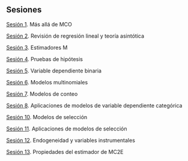 ## Sesiones
[Sesión 1](https://rojasirvin.github.io/ECNII2020/sesiones/s1/sesion1.html#1). Más allá de MCO


[Sesión 2](https://rojasirvin.github.io/ECNII2020/sesiones/s2/sesion2.html#1). Revisión de regresión lineal y teoría asintótica

[Sesión 3](https://rojasirvin.github.io/ECNII2020/sesiones/s3/sesion3.html#1). Estimadores M

[Sesión 4](https://rojasirvin.github.io/ECNII2020/sesiones/s4/sesion4.html#1). Pruebas de hipótesis

[Sesión 5](https://rojasirvin.github.io/ECNII2020/sesiones/s5/sesion5.html#1). Variable dependiente binaria

[Sesión 6](https://rojasirvin.github.io/ECNII2020/sesiones/s6/sesion6.html#1). Modelos multinomiales

[Sesión 7](https://rojasirvin.github.io/ECNII2020/sesiones/s7/sesion7.html#1). Modelos de conteo

[Sesión 8](https://rojasirvin.github.io/ECNII2020/sesiones/s8/sesion8.html#1). Aplicaciones de modelos de variable dependiente categórica

[Sesión 10](https://rojasirvin.github.io/ECNII2020/sesiones/s10/sesion10.html#1). Modelos de selección

[Sesión 11](https://rojasirvin.github.io/ECNII2020/sesiones/s11/sesion11.html#1). Aplicaciones de modelos de selección

[Sesión 12](https://rojasirvin.github.io/ECNII2020/sesiones/s12/sesion12.html#1). Endogeneidad y variables instrumentales

[Sesión 13](https://rojasirvin.github.io/ECNII2020/sesiones/s13/sesion13.html#1). Propiedades del estimador de MC2E

<!---

commented
-->


